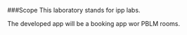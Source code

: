###Scope
This laboratory stands for ipp labs.

The developed app will be a booking app wor PBLM rooms.
